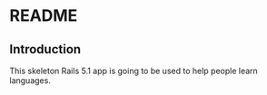 # README

## Introduction

This skeleton Rails 5.1 app is going to be used to help people learn languages.